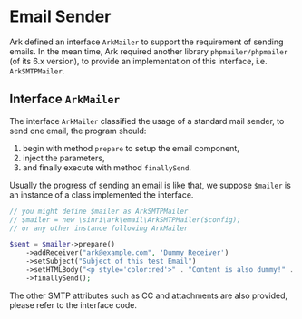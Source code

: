 # Email Sender

Ark defined an interface `ArkMailer` to support the requirement of sending emails.
In the mean time, Ark required another library `phpmailer/phpmailer` (of its 6.x version), 
to provide an implementation of this interface, i.e. `ArkSMTPMailer`.

## Interface `ArkMailer`

The interface `ArkMailer` classified the usage of a standard mail sender,
to send one email, the program should:

1. begin with method `prepare` to setup the email component,
1. inject the parameters, 
1. and finally execute  with method `finallySend`.

Usually the progress of sending an email is like that,
we suppose `$mailer` is an instance of a class implemented the interface.

```php
// you might define $mailer as ArkSMTPMailer
// $mailer = new \sinri\ark\email\ArkSMTPMailer($config);
// or any other instance following ArkMailer

$sent = $mailer->prepare()
    ->addReceiver("ark@example.com", 'Dummy Receiver')
    ->setSubject("Subject of this test Email")
    ->setHTMLBody("<p style='color:red'>" . "Content is also dummy!" . "</p>")
    ->finallySend();
```

The other SMTP attributes such as CC and attachments are also provided,
please refer to the interface code.


